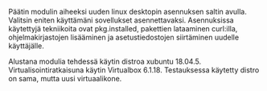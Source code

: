 Päätin modulin aiheeksi uuden linux desktopin asennuksen saltin avulla. Valitsin eniten käyttämäni sovellukset asennettavaksi. Asennuksissa käytettyjä tekniikoita ovat pkg.installed, pakettien lataaminen curl:illa, ohjelmakirjastojen lisääminen ja asetustiedostojen siirtäminen uudelle käyttäjälle.

Alustana modulia tehdessä käytin distroa xubuntu 18.04.5. Virtualisointiratkaisuna käytin Virtualbox 6.1.18. Testauksessa käytetty distro on sama, mutta uusi virtuaalikone.

